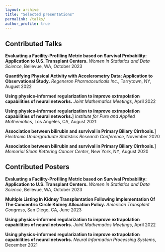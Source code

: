 ```yaml
---
layout: archive
title: "Selected presentations"
permalink: /talks/
author_profile: true
---
```


Contributed Talks
---	

**Evaluating a Facility-Profiling Metric based on Survival Probability: Application to U.S. Transplant Centers.**
_Women in Statistics and Data Science_, Bellevue, WA, October 2023

**Quantifying Physical Activity with Accelerometry Data: Application to Observational Study.**
_Regeneron Pharmaceuticals Inc._, Tarrytown, NY, August 2022

**Using physics-informed regularization to improve extrapolation capabilities of neural networks.**
_Joint Mathematics Meetings_, April 2022

**Using physics-informed regularization to improve extrapolation capabilities of neural networks.**]
_Institute for Pure and Applied Mathematics_, Los Angeles, CA, August 2021

**Association between bilirubin and survival in Primary Biliary Cirrhosis.**]
_Electronic Undergraduate Statistics Research Conference_, November 2020

**Association between bilirubin and survival in Primary Biliary Cirrhosis.**]
_Memorial Sloan Kettering Cancer Center_, New York, NY, August 2020

Contributed Posters
---	

**Evaluating a Facility-Profiling Metric based on Survival Probability: Application to U.S. Transplant Centers.**
_Women in Statistics and Data Science_, Bellevue, WA, October 2023

**Multiple Listing In Kidney Transplantation Following Implementation Of The Concentric Circle Kidney Allocation Policy.**
_American Transplant Congress_, San Diego, CA, June 2023

**Using physics-informed regularization to improve extrapolation capabilities of neural networks.**
_Joint Mathematics Meetings_, April 2022

**Using physics-informed regularization to improve extrapolation capabilities of neural networks.**
_Neural Information Processing Systems_, December 2021

